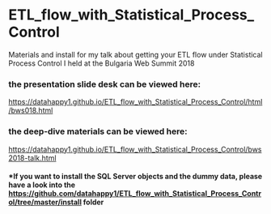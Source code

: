 # ETL_flow_with_Statistical_Process_Control
Materials and install for my talk about getting your ETL flow under Statistical Process Control I held at the Bulgaria Web Summit 2018

### the presentation slide desk can be viewed here:
https://datahappy1.github.io/ETL_flow_with_Statistical_Process_Control/html/bws018.html

### the deep-dive materials can be viewed here:
https://datahappy1.github.io/ETL_flow_with_Statistical_Process_Control/bws2018-talk.html

#### *If you want to install the SQL Server objects and the dummy data, please have a look into the https://github.com/datahappy1/ETL_flow_with_Statistical_Process_Control/tree/master/install folder
